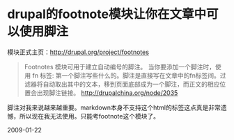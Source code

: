 # drupal的footnote模块让你在文章中可以使用脚注

模块正式主页：http://drupal.org/project/footnotes

> Footnotes 模块可用于建立自动编号的脚注。 当你要添加一个脚注时，使用 fn 标签: <fn>第一个脚注写些什么的。脚注是直接写在文章中的fn标签间</fn>。过滤器将自动取出其中的文本，移到页面底部成为一个脚注，而正文的相应位置会出现脚注链接。
> http://drupalchina.org/node/2035


脚注对我来说越来越重要。markdown本身不支持这个html的标签<fn>这点真是非常遗憾</fn>，所以现在我无法使用。只能考footnote这个模块了。


2009-01-22